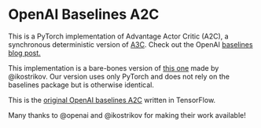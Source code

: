 # OpenAI Baselines A2C

This is a PyTorch implementation of Advantage Actor Critic (A2C), a synchronous deterministic version of [A3C](https://arxiv.org/pdf/1602.01783v1.pdf). Check out the OpenAI [baselines blog post.](https://blog.openai.com/baselines-acktr-a2c/) 

This implementation is a bare-bones version of [this one](https://github.com/ikostrikov/pytorch-a2c-ppo-acktr) made by @ikostrikov. Our version uses only PyTorch and does not rely on the baselines package but is otherwise identical.

This is the [original OpenAI baselines A2C](https://github.com/openai/baselines/tree/master/baselines/a2c) written in TensorFlow.

Many thanks to @openai and @ikostrikov for making their work available!
